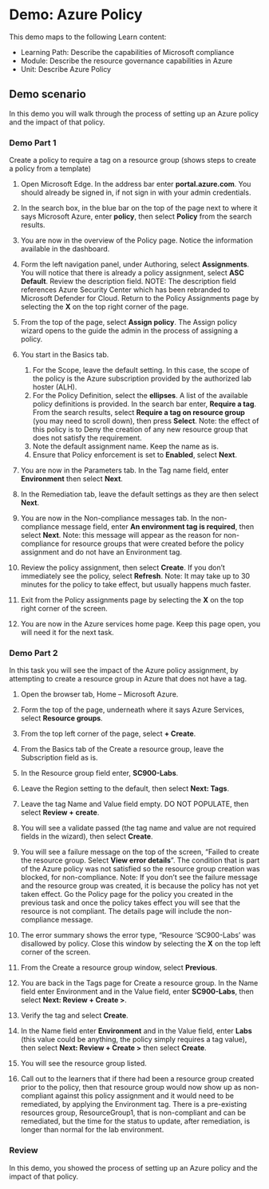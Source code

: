 <!---
---
Demo:
    Title: 'Azure Policy'
    Learning Path/Module/Unit: 'Learning Path: Describe the capabilities of Microsoft compliance; Module 6: Describe the resource governance capabilities in Azure; Unit 2: Describe Azure Policy'
---
--->

# Demo: Azure Policy

This demo maps to the following Learn content:

- Learning Path: Describe the capabilities of Microsoft compliance
- Module: Describe the resource governance capabilities in Azure
- Unit: Describe Azure Policy

## Demo scenario

In this demo you will walk through the process of setting up an Azure policy and the impact of that policy.

### Demo Part 1

Create a policy to require a tag on a resource group (shows steps to create a policy from a template)

1. Open Microsoft Edge. In the address bar enter **portal.azure.com**.  You should already be signed in, if not sign in with your admin credentials.

1. In the search box, in the blue bar on the top of the page next to where it says Microsoft Azure, enter **policy**, then select **Policy** from the search results.

1. You are now in the overview of the Policy page. Notice the information available in the dashboard.

1. Form the left navigation panel, under Authoring, select **Assignments**.  You will notice that there is already a policy assignment, select **ASC Default**.  Review the description field. NOTE: The description field references Azure Security Center which has been rebranded to Microsoft Defender for Cloud.  Return to the Policy Assignments page by selecting the **X** on the top right corner of the page.

1. From the top of the page, select **Assign policy**. The Assign policy wizard opens to the guide the admin in the process of assigning a policy.

1. You start in the Basics tab.
    1. For the Scope, leave the default setting. In this case, the scope of the policy is the Azure subscription provided by the authorized lab hoster (ALH).
    1. For the Policy Definition, select the **ellipses**.  A list of the available policy definitions is provided.  In the search bar enter, **Require a tag**. From the search results, select **Require a tag on resource group** (you may need to scroll down), then press **Select**.  Note: the effect of this policy is to Deny the creation of any new resource group that does not satisfy the requirement.  
    1. Note the default assignment name.  Keep the name as is.
    1. Ensure that Policy enforcement is set to **Enabled**, select **Next**.

1. You are now in the Parameters tab.  In the Tag name field, enter **Environment** then select **Next**.

1. In the Remediation tab, leave the default settings as they are then select **Next**.

1. You are now in the Non-compliance messages tab.  In the non-compliance message field, enter **An environment tag is required**, then select **Next**. Note: this message will appear as the reason for non-compliance for resource groups that were created before the policy assignment and do not have an Environment tag.  

1. Review the policy assignment, then select **Create**.  If you don’t immediately see the policy, select **Refresh**. Note: It may take up to 30 minutes for the policy to take effect, but usually happens much faster.

1. Exit from the Policy assignments page by selecting the **X** on the top right corner of the screen.

1. You are now in the Azure services home page.  Keep this page open, you will need it for the next task.

### Demo Part 2

In this task you will see the impact of the Azure policy assignment, by attempting to create a resource group in Azure that does not have a tag.

1. Open the browser tab, Home – Microsoft Azure.

1. Form the top of the page, underneath where it says Azure Services, select **Resource groups**.

1. From the top left corner of the page, select **+ Create**.

1. From the Basics tab of the Create a resource group, leave the Subscription field as is.

1. In the Resource group field enter, **SC900-Labs**.

1. Leave the Region setting to the default, then select **Next: Tags**.

1. Leave the tag Name and Value field empty.  DO NOT POPULATE, then select **Review + create**.

1. You will see a validate passed (the tag name and value are not required fields in the wizard), then select **Create**.

1. You will see a failure message on the top of the screen, “Failed to create the resource group. Select **View error details**”. The condition that is part of the Azure policy was not satisfied so the resource group creation was blocked, for non-compliance. Note: If you don’t see the failure message and the resource group was created, it is because the policy has not yet taken effect.  Go the Policy page for the policy you created in the previous task and once the policy takes effect you will see that the resource is not compliant.  The details page will include the non-compliance message.

1. The error summary shows the error type, “Resource ‘SC900-Labs’ was disallowed by policy.  Close this window by selecting the **X** on the top left corner of the screen.

1. From the Create a resource group window, select **Previous**.

1. You are back in the Tags page for Create a resource group.  In the Name field enter Environment and in the Value field, enter **SC900-Labs**, then select **Next: Review + Create >**.

1. Verify the tag and select **Create**.

1. In the Name field enter **Environment** and in the Value field, enter **Labs** (this value could be anything, the policy simply requires a tag value), then select **Next: Review + Create >** then select **Create**.

1. You will see the resource group listed.  

1. Call out to the learners that if there had been a resource group created prior to the policy, then that resource group would now show up as non-compliant against this policy assignment and it would need to be remediated, by applying the Environment tag.  There is a pre-existing resources group, ResourceGroup1, that is non-compliant and can be remediated, but the time for the status to update, after remediation, is longer than normal for the lab environment.

### Review

In this demo, you showed the process of setting up an Azure policy and the impact of that policy.
